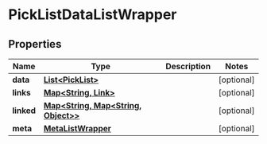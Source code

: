 
# PickListDataListWrapper

## Properties
Name | Type | Description | Notes
------------ | ------------- | ------------- | -------------
**data** | [**List&lt;PickList&gt;**](PickList.md) |  |  [optional]
**links** | [**Map&lt;String, Link&gt;**](Link.md) |  |  [optional]
**linked** | [**Map&lt;String, Map&lt;String, Object&gt;&gt;**](Map.md) |  |  [optional]
**meta** | [**MetaListWrapper**](MetaListWrapper.md) |  |  [optional]



